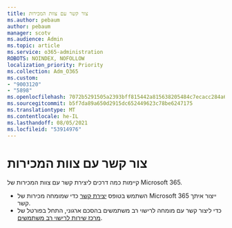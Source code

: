 ```yaml
---
title: צור קשר עם צוות המכירות
ms.author: pebaum
author: pebaum
manager: scotv
ms.audience: Admin
ms.topic: article
ms.service: o365-administration
ROBOTS: NOINDEX, NOFOLLOW
localization_priority: Priority
ms.collection: Adm_O365
ms.custom:
- "9003120"
- "5898"
ms.openlocfilehash: 7072b5291505a2393bff815442a815638205484c7ecacc284a6fc52229fee470
ms.sourcegitcommit: b5f7da89a650d2915dc652449623c78be6247175
ms.translationtype: MT
ms.contentlocale: he-IL
ms.lasthandoff: 08/05/2021
ms.locfileid: "53914976"
---
```

# <a name="contact-the-sales-team"></a>צור קשר עם צוות המכירות

קיימות כמה דרכים ליצירת קשר עם צוות המכירות של Microsoft 365.

- השתמש בטופס  [יצירת קשר](https://go.microsoft.com/fwlink/p/?LinkId=518644&clcid=0x0409)  כדי שמומחה מכירות של Microsoft 365 ייצור איתך קשר.
- כדי ליצור קשר עם מומחה לרישוי רב משתמשים בהסכם ארגוני, התחל בפורטל של [מרכז שירות לרישוי רב משתמשים](https://go.microsoft.com/fwlink/p/?LinkId=329762).
